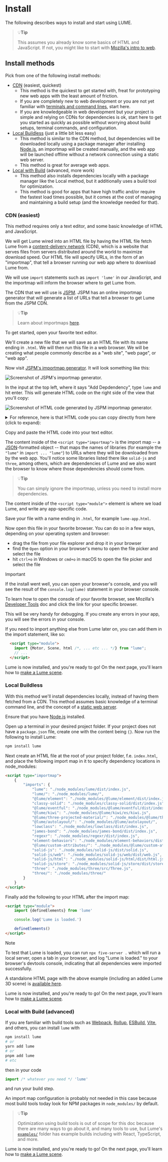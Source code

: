 # Install

The following describes ways to install and start using LUME.

> :bulb:**Tip**
>
> This assumes you already know some basics of HTML and JavaScript. If not, you
> might like to start with [Mozilla's intro to
> web](https://developer.mozilla.org/en-US/docs/Learn/Getting_started_with_the_web).

## Install methods

Pick from one of the following install methods:

- [CDN](#cdn-easiest) (easiest, quickest)
  - This method is the quickest to get started with, freat for prototyping new
    web apps with the least amount of friction.
  - If you are completely new to web development or you are not yet familiar
    with [terminals and command
    lines](https://www.davidbaumgold.com/tutorials/command-line/), start here.
  - If you are knowledgeable in web development but your project is simple and
    relying on CDNs for dependencies is ok, start here to get you started as
    quickly as possible without worrying about build setups, terminal commands,
    and configuration.
- [Local Buildless](#local-buildless) (just a little bit less easy)
  - This method is similar to the CDN method, but dependencies will be
    downloaded locally using a package manager after installing
    [Node.js](https://nodejs.org/), an importmap will be created manually, and the
    web app will be launched offline without a network connection using a static
    web server.
  - This method is great for average web apps.
- [Local with Build](#local-with-build-advanced) (advanced, more work)
  - This method also installs dependencies locally with a package manager like
    the Local method, but it additionally uses a build tool for optimization.
  - This method is good for apps that have high traffic and/or require the
    fastest load times possible, but it comes at the cost of managing and
    maintaining a build setup (and the knowledge needed for that).

### CDN (easiest)

This method requires only a text editor, and some basic knowledge of HTML and
JavaScript.

We will get Lume wired into an HTML file by having the HTML file
fetch Lume from a [content-delivery
network](https://www.herocreative.com/dummys-guide-content-delivery-networks/)
(CDN), which is a website that serves files from servers distributed around the
world to maximize download speed. Our HTML file will specify URLs, in the form
of an "importmap", that tell a browser running our web app where to download
Lume from.

We will use `import` statements such as `import 'lume'` in our JavaScript, and
the importmap will inform the browser where to get Lume from.

The CDN that we will use is [JSPM](https://jspm.org). JSPM has an online
importmap generator that will generate a list of URLs that tell a browser to get
Lume from the JSPM CDN.

> :bulb:**Tip**
>
> Learn about importmaps [here](https://developer.mozilla.org/en-US/docs/Web/HTML/Element/script/type/importmap).

To get started, open your favorite text editor.

We'll create a new file that we will save as an HTML file with its name
ending in `.html`. We will then run this file in a web browser. We will be
creating what people commonly describe as a "web site", "web page", or "web
app".

Now visit [JSPM's importmap generator](https://generator.jspm.io). It will look something like this:

![Screenshot of JSPM's importmap generator.](jspm-importmap-generator.png)

In the input at the top left, where it says "Add Depdendency", type `lume` and
hit enter. This will generate HTML code on the right side of the view that you'll copy:

![Screenshot of HTML code generated by JSPM importmap generator.](jspm-generated-importmap.png)

<details><summary><span style="cursor: pointer;">For reference, here is that HTML code you can copy directly from here (click to expand):</span></summary>

<!-- prettier-ignore -->
```html
<!doctype html>
<html>
<head>
  <meta charset="utf-8">
  <title>Untitled</title>
  <meta name="viewport" content="width=device-width, initial-scale=1">
</head>
<body>
  <!--
    JSPM Generator Import Map
    Edit URL: https://generator.jspm.io/#U2VhYGBkDM0rySzJSU1hyCnNTXUw0DPWM9BNzCnISNQzsgAAoYq6VyIA
  -->
		<!-- CONTINUE update with classy-solid in place instead of lume/variable -->
   <script type="importmap">
  {
    "imports": {
      "lume": "https://ga.jspm.io/npm:lume@0.3.0-alpha.28/dist/index.js"
    },
    "scopes": {
      "https://ga.jspm.io/": {
        "@lume/autolayout": "https://ga.jspm.io/npm:@lume/autolayout@0.10.1/dist/AutoLayout.js",
        "@lume/custom-attributes/dist/index.js": "https://ga.jspm.io/npm:@lume/custom-attributes@0.2.1/dist/index.js",
        "@lume/element": "https://ga.jspm.io/npm:@lume/element@0.10.1/dist/index.js",
        "@lume/eventful": "https://ga.jspm.io/npm:@lume/eventful@0.3.0/dist/index.js",
        "@lume/kiwi": "https://ga.jspm.io/npm:@lume/kiwi@0.4.1/dist/kiwi.js",
        "@lume/three-projected-material/dist/ProjectedMaterial.js": "https://ga.jspm.io/npm:@lume/three-projected-material@0.3.1/dist/ProjectedMaterial.js",
        "@lume/variable": "https://ga.jspm.io/npm:@lume/variable@0.10.1/dist/index.js",
        "element-behaviors": "https://ga.jspm.io/npm:element-behaviors@5.0.1/dist/index.js",
        "james-bond": "https://ga.jspm.io/npm:james-bond@0.7.0/dist/index.js",
        "lowclass": "https://ga.jspm.io/npm:lowclass@6.0.0/dist/index.js",
        "regexr": "https://ga.jspm.io/npm:regexr@2.0.2/dist/index.js",
        "solid-js": "https://ga.jspm.io/npm:solid-js@1.4.8/dist/dev.js",
        "solid-js/html": "https://ga.jspm.io/npm:solid-js@1.4.8/html/dist/html.js",
        "solid-js/store": "https://ga.jspm.io/npm:solid-js@1.4.8/store/dist/dev.js",
        "solid-js/web": "https://ga.jspm.io/npm:solid-js@1.4.8/web/dist/dev.js",
        "three": "https://ga.jspm.io/npm:three@0.157.0/build/three.module.js",
        "three/": "https://ga.jspm.io/npm:three@0.157.0/"
      }
    }
  }
  </script>

  <!-- ES Module Shims: Import maps polyfill for older browsers without import maps support (eg Safari 16.3) -->
  <script async src="https://ga.jspm.io/npm:es-module-shims@1.8.0/dist/es-module-shims.js" crossorigin="anonymous"></script>

  <script type="module">
    import * as lume from "lume";

    // Write main module code here, or as a separate file with a "src" attribute on the module script.
    console.log(lume);
  </script>
</body>
</html>
```

</details>

Copy and paste the HTML code into your text editor.

The content inside of the `<script type="importmap">` is the import map -- a
[JSON](https://developer.mozilla.org/en-US/docs/Glossary/JSON)-formatted object
-- that maps the names of libraries (for example the `"lume"` in `import ...
"lume"`) to URLs where they will be downloaded from by the web app. You'll
notice some libraries listed there like `solid-js` and `three`, among others,
which are dependencies of Lume and we also want the browser to know where those
dependencies should come from.

> :bulb:**Tip**
>
> You can simply ignore the importmap, unless you need to install more
> dependencies.

The content inside of the `<script type="module">` element is where we load
Lume, and write any app-specific code.

Save your file with a name ending in `.html`, for example `lume-app.html`.

Now open this file in your favorite browser. You can do so in a few ways,
depending on your operating system and browser:

- drag the file from your file explorer and drop it in your browser
- find the `Open` option in your browser's menu to open the file picker and select the file
- hit `ctrl+o` in Windows or `cmd+o` in macOS to open the file picker and select the file

> [!Important]
> If the install went well, you can open your browser's console, and you will see the
> result of the `console.log(lume)` statement in your browser console.
>
> To learn how to open the console of your favorite browser, see Mozilla's
> [Developer
> Tools](https://developer.mozilla.org/en-US/docs/Glossary/Developer_Tools) doc
> and click the link for your specific browser.
>
> This will be very handy for debugging. If you create any errors in your app,
> you will see the errors in your console.

If you need to import anything else from Lume later on, you can add them in the import statement, like so:

<!-- prettier-ignore -->
```html
  <script type="module">
    import {Motor, Scene, html /*, ... etc ... */} from "lume";
    // ...
  </script>
```

Lume is now installed, and you're ready to go! On the next page, you'll learn
how to [make a Lume scene](../making-a-scene.md).

### Local Buildless

With this method we'll install dependencies locally, instead of having them
fetched from a CDN. This method assumes basic knowledge of a terminal command
line, and the concept of a [static web
server](https://developer.mozilla.org/en-US/docs/Learn/Common_questions/Web_mechanics/What_is_a_web_server).

Ensure that you have [Node.js](https://nodejs.org/) installed.

Open up a terminal in your desired project folder. If your project does not have
a `package.json` file, create one with the content being `{}`. Now run the
following to install Lume:

```sh
npm install lume
```

Next create an HTML file at the root of your project folder, f.e. `index.html`,
and place the following import map in it to specify dependency locations in
node_modules:

<!-- CONTINUE update with classy-solid in place instead of lume/variable -->

```html
<script type="importmap">
	{
		"imports": {
			"lume": "./node_modules/lume/dist/index.js",
			"lume/": "./node_modules/lume/",
			"@lume/element": "./node_modules/@lume/element/dist/index.js",
			"classy-solid": "./node_modules/classy-solid/dist/index.js",
			"@lume/eventful": "./node_modules/@lume/eventful/dist/index.js",
			"@lume/kiwi": "./node_modules/@lume/kiwi/es/kiwi.js",
			"@lume/three-projected-material/": "./node_modules/@lume/three-projected-material/",
			"@lume/autolayout/": "./node_modules/@lume/autolayout/",
			"lowclass": "./node_modules/lowclass/dist/index.js",
			"james-bond": "./node_modules/james-bond/dist/index.js",
			"regexr": "./node_modules/regexr/dist/index.js",
			"element-behaviors": "./node_modules/element-behaviors/dist/index.js",
			"@lume/custom-attributes/": "./node_modules/@lume/custom-attributes/",
			"solid-js": "./node_modules/solid-js/dist/solid.js",
			"solid-js/web": "./node_modules/solid-js/web/dist/web.js",
			"solid-js/html": "./node_modules/solid-js/html/dist/html.js",
			"solid-js/store": "./node_modules/solid-js/store/dist/store.js",
			"three": "./node_modules/three/src/Three.js",
			"three/": "./node_modules/three/"
		}
	}
</script>
```

Finally add the following to your HTML after the import map:

```html
<script type="module">
	import {defineElements} from 'lume'

	console.log('Lume is loaded.')

	defineElements()
</script>
```

> [!Note]
> To test that Lume is loaded, you can run `npx five-server .` which will run a
> local server, open a tab in your browser, and log "Lume is loaded." to your browser's
> devtools console, indicating that all dependencies were imported successfully.

A standalone HTML page with the above example (including an added Lume 3D scene)
is <a class="cdn-example" href="/guide/install/cdn-install-example.html"
target="_blank">available here</a>.

Lume is now installed, and you're ready to go! On the next page, you'll learn
how to [make a Lume scene](../making-a-scene.md).

### Local with Build (advanced)

If you are familiar with build tools such as [Webpack](https://webpack.js.org/),
[Rollup](https://rollupjs.org/), [ESBuild](https://esbuild.github.io/),
[Vite](https://vitejs.dev/), and others, you can install `lume` with

```sh
npm install lume
# or
yarn add lume
# or
pnpm add lume
# etc
```

then in your code

```js
import /* whatever you need */ 'lume'
```

and run your build step.

An import map configuration is probably not needed in this case because most
build tools today look for NPM packages in `node_modules/` by default.

> :bulb:**Tip**
>
> Optimization using build tools is out of scope for this doc because there are
> many ways to go about it, and many tools to use, but Lume's
> [`examples/`](https://github.com/lume/lume/tree/develop/examples) folder has
> example builds including with React, TypeScript, and more.

Lume is now installed, and you're ready to go! On the next page, you'll learn
how to [make a Lume scene](../making-a-scene.md).
